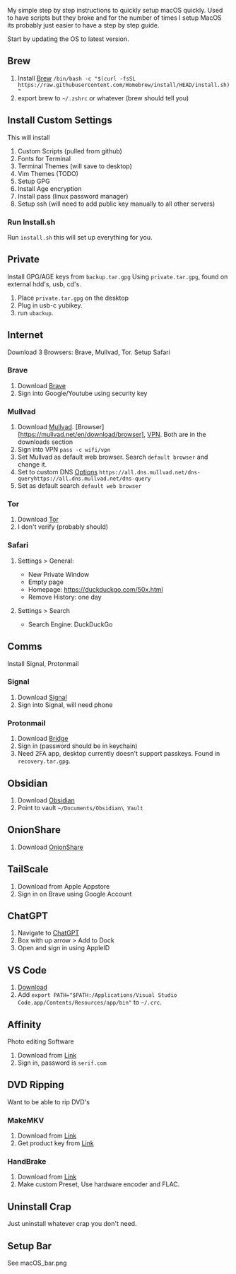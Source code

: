 My simple step by step instructions to quickly setup macOS quickly. Used to have scripts but they broke and for the number of times I setup MacOS its probably just easier to have a step by step guide. 

Start by updating the OS to latest version.
## Brew
1. Install [Brew](https://brew.sh) `/bin/bash -c "$(curl -fsSL https://raw.githubusercontent.com/Homebrew/install/HEAD/install.sh)"`
2. export brew to `~/.zshrc` or whatever (brew should tell you)

## Install Custom Settings
This will install 
1. Custom Scripts (pulled from github)
2. Fonts for Terminal
3. Terminal Themes (will save to desktop)
4. Vim Themes (TODO)
5. Setup GPG
6. Install Age encryption
7. Install pass (linux password manager)
8. Setup ssh (will need to add public key manually to all other servers)
### Run Install.sh
Run `install.sh` this will set up everything for you.

## Private
Install GPG/AGE keys from `backup.tar.gpg`
Using `private.tar.gpg`, found on external hdd's, usb, cd's.
1. Place `private.tar.gpg` on the desktop
2. Plug in usb-c yubikey.
3. run `ubackup`. 

## Internet
Download 3 Browsers: Brave, Mullvad, Tor. Setup Safari
### Brave 
1. Download [Brave](https://brave.com)
2. Sign into Google/Youtube using security key

### Mullvad 
1. Download [Mullvad](https://mullvad.net/en/browser). [Browser][https://mullvad.net/en/download/browser], [VPN](https://mullvad.net/en/download/vpn/macos). Both are in the downloads section
2. Sign into VPN `pass -c wifi/vpn` 
3. Set Mullvad as default web browser. Search `default browser` and change it.
4. Set to custom DNS [Options](https://mullvad.net/en/help/dns-over-https-and-dns-over-tls) `https://all.dns.mullvad.net/dns-queryhttps://all.dns.mullvad.net/dns-query`
5. Set as default search `default web browser`

### Tor
1. Download [Tor](https://www.torproject.org)
2. I don't verify (probably should)

### Safari
1. Settings > General:
    - New Private Window
    - Empty page
    - Homepage: https://duckduckgo.com/50x.html
    - Remove History: one day

2. Settings > Search
    - Search Engine: DuckDuckGo

## Comms
Install Signal, Protonmail
### Signal
1. Download [Signal](https://signal.org)
2. Sign into Signal, will need phone

### Protonmail
1. Download [Bridge](https://proton.me/mail/bridge)
2. Sign in (password should be in keychain)
3. Need 2FA app, desktop currently doesn't support passkeys. Found in `recovery.tar.gpg`.

## Obsidian 
1. Download [Obsidian](https://obsidian.md)
2. Point to vault `~/Documents/Obsidian\ Vault`

## OnionShare
1. Download [OnionShare](https://onionshare.org/#download) 

## TailScale
1. Download from Apple Appstore
2. Sign in on Brave using Google Account

## ChatGPT
1. Navigate to [ChatGPT](https://chatgpt.com)
2. Box with up arrow > Add to Dock
3. Open and sign in using AppleID

## VS Code
1. [Download](https://code.visualstudio.com/)
2. Add `export PATH="$PATH:/Applications/Visual Studio Code.app/Contents/Resources/app/bin"` to `~/.crc`.

## Affinity
Photo editing Software
1. Download from [Link](https://affinity.serif.com/en-us/)
2. Sign in, password is `serif.com`

## DVD Ripping
Want to be able to rip DVD's
### MakeMKV
1. Download from [Link](https://www.makemkv.com/download/)
2. Get product key from [Link](https://forum.makemkv.com/forum/viewtopic.php?t=1053)
### HandBrake
1. Download from [Link](https://handbrake.fr/)
2. Make custom Preset, Use hardware encoder and FLAC. 

## Uninstall Crap
Just uninstall whatever crap you don't need.

## Setup Bar
See macOS_bar.png